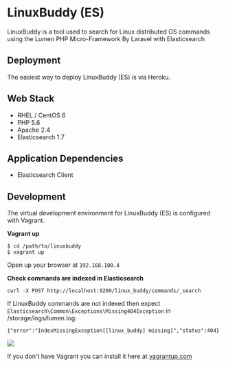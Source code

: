 # LinuxBuddy (ES)

LinuxBuddy is a tool used to search for Linux distributed OS commands using the Lumen PHP Micro-Framework By Laravel with Elasticsearch

## Deployment

The easiest way to deploy LinuxBuddy (ES) is via Heroku.

## Web Stack

- RHEL / CentOS 6
- PHP 5.6
- Apache 2.4
- Elasticsearch 1.7

## Application Dependencies

- Elasticsearch Client

## Development

The virtual development environment for LinuxBuddy (ES) is configured with Vagrant.

**Vagrant up**

    $ cd /path/to/linuxbuddy
    $ vagrant up

Open up your browser at <code>192.168.100.4</code>

**Check commands are indexed in Elasticsearch**

	curl -X POST http://localhost:9200/linux_buddy/commands/_search

If LinuxBuddy commands are not indexed then expect `Elasticsearch\Common\Exceptions\Missing404Exception` in /storage/logs/lumen.log:

	{"error":"IndexMissingException[[linux_buddy] missing]","status":404}

<img src="https://raw.githubusercontent.com/linuxbuddy/linuxbuddy-es/master/public/Linuxbuddy.png" />

If you don't have Vagrant you can install it here at <a href="http://www.vagrantup.com">vagrantup.com</a>
